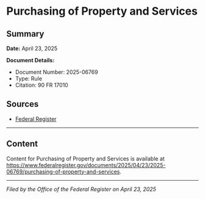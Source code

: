 # Purchasing of Property and Services

## Summary

**Date:** April 23, 2025

**Document Details:**
- Document Number: 2025-06769
- Type: Rule
- Citation: 90 FR 17010

## Sources
- [Federal Register](https://www.federalregister.gov/documents/2025/04/23/2025-06769/purchasing-of-property-and-services)

---

## Content

Content for Purchasing of Property and Services is available at https://www.federalregister.gov/documents/2025/04/23/2025-06769/purchasing-of-property-and-services.

---

*Filed by the Office of the Federal Register on April 23, 2025*
